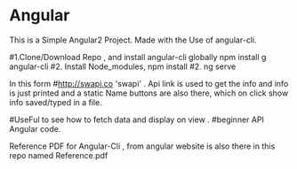 # Angular
This is a Simple Angular2 Project. Made with the Use of angular-cli.


#1.Clone/Download Repo , and install angular-cli globally  npm install g angular-cli
#2. Install Node_modules,  npm install
#2. ng serve

In this form #http://swapi.co 'swapi' . Api link is used to get the info and info is
just printed and a static Name buttons are also there, which on click show info saved/typed in a file.

#UseFul to see how to fetch data and display on view .
#beginner API Angular code.

Reference PDF for Angular-Cli , from angular website is also there in this repo
named Reference.pdf
